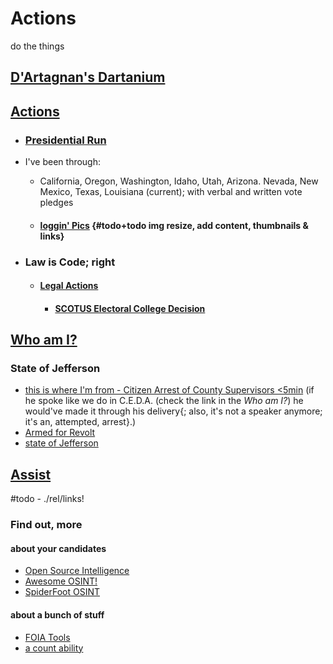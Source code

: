 # Actions

do the things

## [D'Artagnan's Dartanium](https://OpenCollective.com/Dartanium "Brief Outline earlier this year")

## [Actions](actions/README.md "Top Level")

- ### [Presidential Run](actions/README.md#what-have-i-been-up-to "What is Presidential Fitness?")

- I've been through:
  - California, Oregon, Washington, Idaho, Utah, Arizona. Nevada, New Mexico, Texas, Louisiana (current); with verbal and written vote pledges
  - #### [loggin' Pics](actions/pages/postBlogPicsMyb.md "caution lrgPics") {#todo+todo img resize, add content, thumbnails & links}
- ### Law is Code; right
  - #### [Legal Actions](actions/pages/theSuits/README.md "our country has problems")
    - #### [SCOTUS Electoral College Decision](https://github.com/ActionProjects/Actions/blob/main/actions/pages/theSuits/some-Duplicates/SCOTUS_decision_deficiencies-v.2.md#scotus-electoral-college-decision "are we doing it right?")

## [Who am I?](actions/README.md#experience "some things I've done recently")

### State of Jefferson

- [this is where I'm from - Citizen Arrest of County Supervisors <5min](https://krcrtv.com/news/local/all-five-shasta-county-supervisors-placed-under-citizens-arrest-at-board-meeting) (if he spoke like we do in C.E.D.A. (check the link in the *Who am I?*) he would've made it through his delivery{; also, it's not a speaker anymore; it's an, attempted, arrest}.)
- [Armed for Revolt](https://www.sacbee.com/news/california/article246652603.html)
- [state of Jefferson](https://www.ijpr.org/state-of-jefferson)

## [Assist](https://github.com/ActionProjects/Actions/blob/main/actions/pages/theSuits/some-Duplicates/NEEDS.md "help hack the Electoral College")

#todo - ./rel/links!

### Find out, more

#### about your candidates

- [Open Source Intelligence](https://github.com/topics/osint "long list of stuffs")
- [Awesome OSINT!](https://github.com/jivoi/awesome-osint "a curated library")
- [SpiderFoot OSINT](https://github.com/smicallef/spiderfoot "do'no' if it's any good")

#### about a bunch of stuff

- [FOIA Tools](https://github.com/topics/foia "Freedom of Information Act")
- [a count ability](https://github.com/sunlightpolicy/Sunlight_FOIA "enforcer data")
